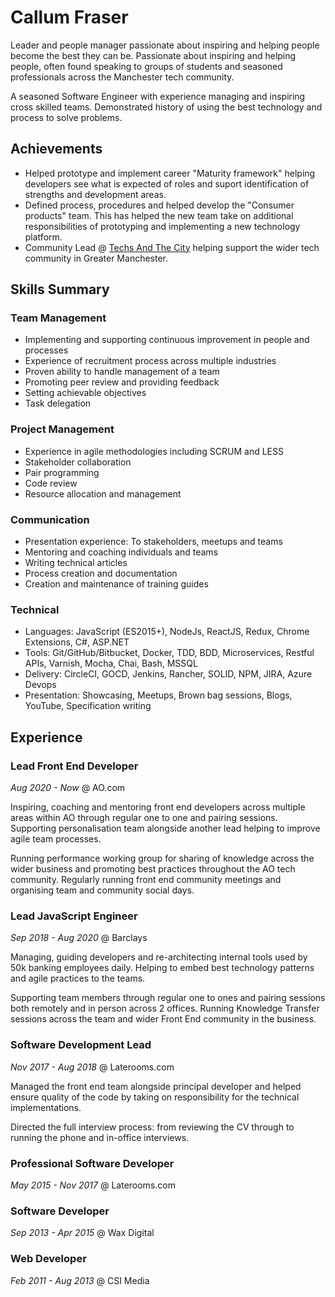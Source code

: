 # Callum Fraser

Leader and people manager passionate about inspiring and helping people become the best they can be. Passionate about inspiring and helping people, often found speaking to groups of students and seasoned professionals across the Manchester tech community.

A seasoned Software Engineer with experience managing and inspiring cross skilled teams. Demonstrated history of using the best technology and process to solve problems.

## Achievements

* Helped prototype and implement career "Maturity framework" helping developers see what is expected of roles and suport identification of strengths and development areas.  
* Defined process, procedures and helped develop the "Consumer products" team. This has helped the new team take on additional responsibilities of prototyping and implementing a new technology platform.
* Community Lead @ [Techs And The City](https://www.meetup.com/Techs-and-The-City/) helping support the wider tech community in Greater Manchester.

## Skills Summary

### Team Management

* Implementing and supporting continuous improvement in people and processes
* Experience of recruitment process across multiple industries
* Proven ability to handle management of a team
* Promoting peer review and providing feedback
* Setting achievable objectives
* Task delegation

### Project Management

* Experience in agile methodologies including SCRUM and LESS
* Stakeholder collaboration
* Pair programming
* Code review
* Resource allocation and management

### Communication

* Presentation experience: To stakeholders, meetups and teams
* Mentoring and coaching individuals and teams
* Writing technical articles
* Process creation and documentation
* Creation and maintenance of training guides

### Technical

* Languages: JavaScript (ES2015+), NodeJs, ReactJS, Redux, Chrome Extensions, C#, ASP.NET
* Tools: Git/GitHub/Bitbucket, Docker, TDD, BDD, Microservices, Restful APIs, Varnish, Mocha, Chai, Bash, MSSQL
* Delivery: CircleCI, GOCD, Jenkins, Rancher, SOLID, NPM, JIRA, Azure Devops
* Presentation: Showcasing, Meetups, Brown bag sessions, Blogs, YouTube, Specification writing

## Experience

### Lead Front End Developer
*Aug 2020 - Now* @ AO.com

Inspiring, coaching and mentoring front end developers across multiple areas within AO through regular one to one and pairing sessions. Supporting personalisation team alongside another lead helping to improve agile team processes.

Running performance working group for sharing of knowledge across the wider business and promoting best practices throughout the AO tech community. Regularly running front end community meetings and organising team and community social days.

### Lead JavaScript Engineer 
*Sep 2018 - Aug 2020* @ Barclays
  
Managing, guiding developers and re-architecting internal tools used by 50k banking employees daily. Helping to embed best technology patterns and agile practices to the teams.

Supporting team members through regular one to ones and pairing sessions both remotely and in person across 2 offices. Running Knowledge Transfer sessions across the team and wider Front End community in the business.  
### Software Development Lead
*Nov 2017 - Aug 2018* @ Laterooms.com

Managed the front end team alongside principal developer and helped ensure quality of the code by taking on responsibility for the technical implementations.

Directed the full interview process: from reviewing the CV through to running the phone and in-office interviews.

### Professional Software Developer
*May 2015 - Nov 2017* @ Laterooms.com

### Software Developer
*Sep 2013 - Apr 2015* @ Wax Digital

### Web Developer
*Feb 2011 - Aug 2013* @ CSI Media

